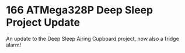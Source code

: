 # 166 ATMega328P Deep Sleep Project Update
An update to the Deep Sleep Airing Cupboard project, now also a fridge alarm!

